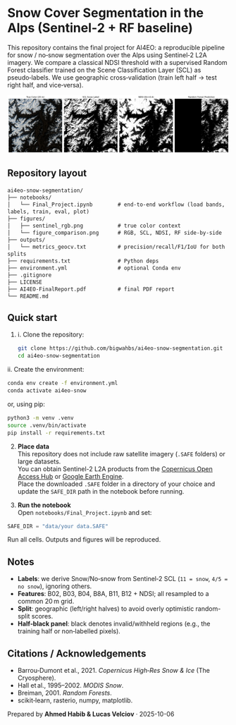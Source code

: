 # Snow Cover Segmentation in the Alps (Sentinel‑2 + RF baseline)

This repository contains the final project for AI4EO: a reproducible pipeline for snow / no‑snow segmentation over the Alps using Sentinel‑2 L2A imagery. We compare a classical NDSI threshold with a supervised Random Forest classifier trained on the Scene Classification Layer (SCL) as pseudo‑labels. We use geographic cross‑validation (train left half → test right half, and vice‑versa).

<p align="center">
  <img src="figures/figure_comparison.png" alt="Comparison figure" />
</p>


## Repository layout

```
ai4eo-snow-segmentation/
├── notebooks/
│   └── Final_Project.ipynb        # end-to-end workflow (load bands, labels, train, eval, plot)
├── figures/
│   ├── sentinel_rgb.png           # true color context
│   └── figure_comparison.png      # RGB, SCL, NDSI, RF side-by-side
├── outputs/
│   └── metrics_geocv.txt          # precision/recall/F1/IoU for both splits
├── requirements.txt               # Python deps
├── environment.yml                # optional Conda env 
├── .gitignore
├── LICENSE
├── AI4EO-FinalReport.pdf          # final PDF report
└── README.md
```

## Quick start

1) i. Clone the repository:
   ```bash
   git clone https://github.com/bigwahbs/ai4eo-snow-segmentation.git
   cd ai4eo-snow-segmentation
   ```

  ii. Create the environment:
   ```bash
   conda env create -f environment.yml
   conda activate ai4eo-snow
   ```
   or, using pip:
   ```bash
   python3 -m venv .venv
   source .venv/bin/activate
   pip install -r requirements.txt
   ```

2) **Place data**  
This repository does not include raw satellite imagery (`.SAFE` folders) or large datasets.  
   You can obtain Sentinel-2 L2A products from the [Copernicus Open Access Hub](https://scihub.copernicus.eu/) or [Google Earth Engine](https://earthengine.google.com/).  
   Place the downloaded `.SAFE` folder in a directory of your choice and update the `SAFE_DIR` path in the notebook before running.


3) **Run the notebook**  
Open `notebooks/Final_Project.ipynb` and set:
```python
SAFE_DIR = "data/your data.SAFE"
```
Run all cells. Outputs and figures will be reproduced.

## Notes

- **Labels**: we derive Snow/No‑snow from Sentinel‑2 SCL (`11 = snow`, `4/5 = no snow`), ignoring others.
- **Features**: B02, B03, B04, B8A, B11, B12 + NDSI; all resampled to a common 20 m grid.
- **Split**: geographic (left/right halves) to avoid overly optimistic random-split scores.
- **Half‑black panel**: black denotes invalid/withheld regions (e.g., the training half or non‑labelled pixels).

## Citations / Acknowledgements

- Barrou‑Dumont et al., 2021. *Copernicus High‑Res Snow & Ice* (The Cryosphere).  
- Hall et al., 1995–2002. *MODIS Snow*.  
- Breiman, 2001. *Random Forests*.  
- scikit‑learn, rasterio, numpy, matplotlib.

Prepared by **Ahmed Habib & Lucas Velciov** · 2025-10-06
